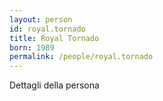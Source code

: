 ```yaml
---
layout: person
id: royal.tornado
title: Royal Tornado
born: 1989
permalink: /people/royal.tornado
---
```


Dettagli della persona 